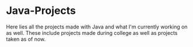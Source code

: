 # Java-Projects
Here lies all the projects made with Java and what I'm currently working on as well. These include projects made during college as well as projects taken as of now.
